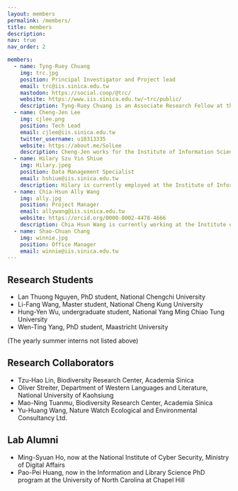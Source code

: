 ```yaml
---
layout: members
permalink: /members/
title: members
description:
nav: true
nav_order: 2

members:
  - name: Tyng-Ruey Chuang
    img: trc.jpg
    position: Principal Investigator and Project lead
    email: trc@iis.sinica.edu.tw
    mastodon: https://social.coop/@trc/
    website: https://www.iis.sinica.edu.tw/~trc/public/
    description: Tyng-Ruey Chuang is an Associate Research Fellow at the Institute of Information Science, Academia Sinica, with joint appointments at both the Research Center for Humanities and Social Sciences (Center for GIS) and the Research Center for Information Technology Innovation.
  - name: Cheng-Jen Lee
    img: cjlee.png
    position: Tech Lead
    email: cjlee@iis.sinica.edu.tw
    twitter_username: u10313335
    website: https://about.me/SolLee
    description: Cheng-Jen works for the Institute of Information Science, Academia Sinica, Taiwan. He leads the technical development of the depositar (data.depositar.io). His recent research interests are data exchange standards, deployment automation and long-term maintenance of information systems. Utilizing the above technologies, he aims to achieve the sustainability of the depositar. He is also a senior Python language user.
  - name: Hilary Szu Yin Shiue
    img: Hilary.jpeg
    position: Data Management Specialist
    email: hshiue@iis.sinica.edu.tw
    description: Hilary is currently employed at the Institute of Information Science, Academia Sinica, where she is involved in promoting Research Data Management (RDM) and assisting with the creation of Data Management Plans. Prior to joining the depositar team, she worked at various GLAM institutions in the United States, focusing on practicing good digital preservation and doing research related to the reuse of historical archival data.
  - name: Chia-Hsun Ally Wang
    img: ally.jpg
    position: Project Manager
    email: allywang@iis.sinica.edu.tw
    website: https://orcid.org/0000-0002-4478-4666
    description: Chia Hsun Wang is currently working at the Institute of Information Science, Academia Sinica. Previously she was with Open Source Software Foundry (OSSF) and Creative Commons Taiwan, two projects hosted at Academia Sinica. With an engineering background and a passion for promoting open and free culture, her focus revolves around the topics of digital preservation and research data management.
  - name: Shao-Chuan Chang
    img: winnie.jpg
    position: Office Manager
    email: winnie@iis.sinica.edu.tw
---
```


## Research Students

- Lan Thuong Nguyen, PhD student, National Chengchi University
- Li-Fang Wang, Master student, National Cheng Kung University
- Hung-Yen Wu, undergraduate student, National Yang Ming Chiao Tung University
- Wen-Ting Yang, PhD student, Maastricht University

(The yearly summer interns not listed above)

## Research Collaborators

- Tzu-Hao Lin, Biodiversity Research Center, Academia Sinica
- Oliver Streiter, Department of Western Languages and Literature, National University of Kaohsiung
- Mao-Ning Tuanmu, Biodiversity Research Center, Academia Sinica
- Yu-Huang Wang, Nature Watch Ecological and Environmental Consultancy Ltd.

## Lab Alumni

- Ming-Syuan Ho, now at the National Institute of Cyber Security, Ministry of
Digital Affairs
- Pao-Pei Huang, now in the Information and Library Science PhD program at
the University of North Carolina at Chapel Hill
